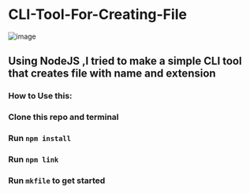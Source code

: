 # CLI-Tool-For-Creating-File
![image](https://user-images.githubusercontent.com/82870307/169452174-9aa09d2a-7d9b-4755-8759-63057a6fa576.png)

## Using NodeJS ,I tried to make a simple CLI tool that creates file with name and extension 
### How to Use this:
### Clone this repo and terminal
### Run `npm install`
### Run `npm link`
### Run `mkfile` to get started

